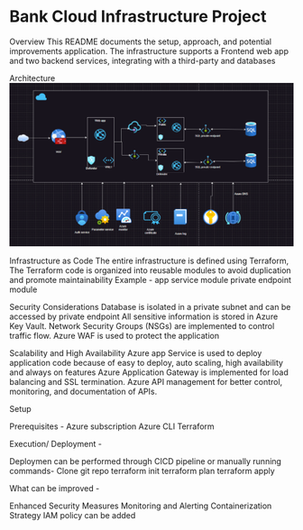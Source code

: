 # Bank Cloud Infrastructure Project

Overview
This README documents the setup, approach, and potential improvements application. The infrastructure supports a Frontend web app and two backend services, integrating with a third-party and databases

Architecture
![alt text](Architecture.png)

Infrastructure as Code
The entire infrastructure is defined using Terraform, The Terraform code is organized into reusable modules to avoid duplication and promote maintainability
Example - app service module
          private endpoint module

Security Considerations
Database is isolated in a private subnet and can be accessed by private endpoint
All sensitive information is stored in Azure Key Vault.
Network Security Groups (NSGs) are implemented to control traffic flow.
Azure WAF is used to protect the application

Scalability and High Availability
Azure app Service is used to deploy application code because of easy to deploy, auto scaling, high availability and always on features 
Azure Application Gateway is implemented for load balancing and SSL termination.
Azure API management for better control, monitoring, and documentation of APIs.


Setup

Prerequisites -
Azure subscription
Azure CLI
Terraform


Execution/ Deployment -

Deploymen can be performed through CICD pipeline or manually running commands-
Clone git repo
terraform init
terraform plan
terraform apply


What can be improved -

Enhanced Security Measures
Monitoring and Alerting
Containerization Strategy
IAM policy can be added